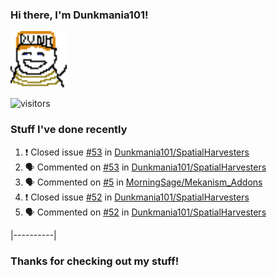 ### Hi there, I'm Dunkmania101\!
![profile-pic](images/dunkie.png)

![visitors](https://visitor-badge-reloaded.herokuapp.com/badge?page_id=Dunkmania101.Dunkmania101&color=00cf00)

### Stuff I've done recently
<!--START_SECTION:activity-->
1. ❗️ Closed issue [#53](https://github.com/Dunkmania101/SpatialHarvesters/issues/53) in [Dunkmania101/SpatialHarvesters](https://github.com/Dunkmania101/SpatialHarvesters)
2. 🗣 Commented on [#53](https://github.com/Dunkmania101/SpatialHarvesters/issues/53) in [Dunkmania101/SpatialHarvesters](https://github.com/Dunkmania101/SpatialHarvesters)
3. 🗣 Commented on [#5](https://github.com/MorningSage/Mekanism_Addons/issues/5) in [MorningSage/Mekanism_Addons](https://github.com/MorningSage/Mekanism_Addons)
4. ❗️ Closed issue [#52](https://github.com/Dunkmania101/SpatialHarvesters/issues/52) in [Dunkmania101/SpatialHarvesters](https://github.com/Dunkmania101/SpatialHarvesters)
5. 🗣 Commented on [#52](https://github.com/Dunkmania101/SpatialHarvesters/issues/52) in [Dunkmania101/SpatialHarvesters](https://github.com/Dunkmania101/SpatialHarvesters)
<!--END_SECTION:activity-->
|----------|
### Thanks for checking out my stuff\!
